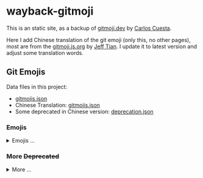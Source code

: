 # wayback-gitmoji

This is an static site, as a backup of [gitmoji.dev](https://gitmoji.dev) by [Carlos Cuesta](https://github.com/carloscuesta).

Here I add Chinese translation of the git emoji (only this, no other pages), most are from the [gitmoji.js.org](https://gitmoji.js.org) by [Jeff Tian](https://github.com/Jeff-Tian). I update it to latest version and adjust some translation words.

## Git Emojis

Data files in this project:

- [gitmojis.json](site/data/gitmojis.json)
- Chinese Translation: [gitmojis.json](site/data/zh/gitmojis.json)
- Some deprecated in Chinese version: [deprecation.json](archive/deprecation.json)

### Emojis

<details>
  <summary>Emojis ...</summary>

|   index | emoji   | code                          | description                                                   | description-zh                                 |
|--------:|:--------|:------------------------------|:--------------------------------------------------------------|:-----------------------------------------------|
|       0 | 🎨      | `:art:`                       | Improve structure / format of the code.                       | 结构改善 / 格式化代码。                        |
|       1 | ⚡️      | `:zap:`                       | Improve performance.                                          | 性能改善。                                     |
|       2 | 🔥      | `:fire:`                      | Remove code or files.                                         | 移除代码或者文件。                             |
|       3 | 🐛      | `:bug:`                       | Fix a bug.                                                    | 修复问题。                                     |
|       4 | 🚑️      | `:ambulance:`                 | Critical hotfix.                                              | 重大热修复。                                   |
|       5 | ✨      | `:sparkles:`                  | Introduce new features.                                       | 引入新的特性。                                 |
|       6 | 📝      | `:memo:`                      | Add or update documentation.                                  | 添加或者更新文档。                             |
|       7 | 🚀      | `:rocket:`                    | Deploy stuff.                                                 | 部署相关。                                     |
|       8 | 💄      | `:lipstick:`                  | Add or update the UI and style files.                         | 添加或者更新界面和样式文件。                   |
|       9 | 🎉      | `:tada:`                      | Begin a project.                                              | 启动新项目。                                   |
|      10 | ✅      | `:white_check_mark:`          | Add, update, or pass tests.                                   | 添加、更新或者通过测试。                       |
|      11 | 🔒️      | `:lock:`                      | Fix security or privacy issues.                               | 修复安全或隐私问题。                           |
|      12 | 🔐      | `:closed_lock_with_key:`      | Add or update secrets.                                        | 添加或者更新密钥。                             |
|      13 | 🔖      | `:bookmark:`                  | Release / Version tags.                                       | 发布 / 版本标签。                              |
|      14 | 🚨      | `:rotating_light:`            | Fix compiler / linter warnings.                               | 消除编译器或者代码检查工具警告。               |
|      15 | 🚧      | `:construction:`              | Work in progress.                                             | 正在进行中。                                   |
|      16 | 💚      | `:green_heart:`               | Fix CI Build.                                                 | 修复持续集成构建。                             |
|      17 | ⬇️       | `:arrow_down:`                | Downgrade dependencies.                                       | 降级依赖。                                     |
|      18 | ⬆️       | `:arrow_up:`                  | Upgrade dependencies.                                         | 升级依赖。                                     |
|      19 | 📌      | `:pushpin:`                   | Pin dependencies to specific versions.                        | 固定依赖在特定的版本。                         |
|      20 | 👷      | `:construction_worker:`       | Add or update CI build system.                                | 添加或者添加持续集成构建系统。                 |
|      21 | 📈      | `:chart_with_upwards_trend:`  | Add or update analytics or track code.                        | 添加或者更新分析或跟踪代码。                   |
|      22 | ♻️       | `:recycle:`                   | Refactor code.                                                | 重构代码。                                     |
|      23 | ➕      | `:heavy_plus_sign:`           | Add a dependency.                                             | 添加一项依赖。                                 |
|      24 | ➖      | `:heavy_minus_sign:`          | Remove a dependency.                                          | 移除一项依赖。                                 |
|      25 | 🔧      | `:wrench:`                    | Add or update configuration files.                            | 添加或者更新配置文件。                         |
|      26 | 🔨      | `:hammer:`                    | Add or update development scripts.                            | 添加或者更新部署脚本。                         |
|      27 | 🌐      | `:globe_with_meridians:`      | Internationalization and localization.                        | 国际化和本地化。                               |
|      28 | ✏️       | `:pencil2:`                   | Fix typos.                                                    | 修正拼写错误。                                 |
|      29 | 💩      | `:poop:`                      | Write bad code that needs to be improved.                     | 编写需要改善的糟糕代码。                       |
|      30 | ⏪️      | `:rewind:`                    | Revert changes.                                               | 回滚变动。                                     |
|      31 | 🔀      | `:twisted_rightwards_arrows:` | Merge branches.                                               | 合并分支。                                     |
|      32 | 📦️      | `:package:`                   | Add or update compiled files or packages.                     | 添加或者更新已编译文件或者包。                 |
|      33 | 👽️      | `:alien:`                     | Update code due to external API changes.                      | 由于外部 API 变动而更新代码。                  |
|      34 | 🚚      | `:truck:`                     | Move or rename resources (e.g.: files, paths, routes).        | 移动或者重命名资源项（例如文件、路径、路由）。 |
|      35 | 📄      | `:page_facing_up:`            | Add or update license.                                        | 添加或者更新许可证。                           |
|      36 | 💥      | `:boom:`                      | Introduce breaking changes.                                   | 引入破坏性的变动。                             |
|      37 | 🍱      | `:bento:`                     | Add or update assets.                                         | 添加或者更新静态资源。                         |
|      38 | ♿️      | `:wheelchair:`                | Improve accessibility.                                        | 改善可访问性。                                 |
|      39 | 💡      | `:bulb:`                      | Add or update comments in source code.                        | 在源代码中添加或者更新注释。                   |
|      40 | 🍻      | `:beers:`                     | Write code drunkenly.                                         | 醉酒般编写代码。                               |
|      41 | 💬      | `:speech_balloon:`            | Add or update text and literals.                              | 添加或者更新文本和字面量。                     |
|      42 | 🗃️       | `:card_file_box:`             | Perform database related changes.                             | 执行数据库相关的变动。                         |
|      43 | 🔊      | `:loud_sound:`                | Add or update logs.                                           | 添加或者更新日志。                             |
|      44 | 🔇      | `:mute:`                      | Remove logs.                                                  | 移除日志。                                     |
|      45 | 👥      | `:busts_in_silhouette:`       | Add or update contributor(s).                                 | 添加或者更新贡献者（们）。                     |
|      46 | 🚸      | `:children_crossing:`         | Improve user experience / usability.                          | 改善用户体验 / 可用性。                        |
|      47 | 🏗️       | `:building_construction:`     | Make architectural changes.                                   | 进行架构变动。                                 |
|      48 | 📱      | `:iphone:`                    | Work on responsive design.                                    | 进行响应式设计工作。                           |
|      49 | 🤡      | `:clown_face:`                | Mock things.                                                  | 模拟相关。                                     |
|      50 | 🥚      | `:egg:`                       | Add or update an easter egg.                                  | 添加或者更新一个彩蛋。                         |
|      51 | 🙈      | `:see_no_evil:`               | Add or update a .gitignore file.                              | 添加或者更新 .gitignore 文件。                 |
|      52 | 📸      | `:camera_flash:`              | Add or update snapshots.                                      | 添加或者更新快照。                             |
|      53 | ⚗️       | `:alembic:`                   | Perform experiments.                                          | 执行试验。                                     |
|      54 | 🔍️      | `:mag:`                       | Improve SEO.                                                  | 改善搜索引擎优化。                             |
|      55 | 🏷️       | `:label:`                     | Add or update types.                                          | 添加或者更新类型。                             |
|      56 | 🌱      | `:seedling:`                  | Add or update seed files.                                     | 添加或者更新种子文件。                         |
|      57 | 🚩      | `:triangular_flag_on_post:`   | Add, update, or remove feature flags.                         | 添加、更新或者移除特性标记。                   |
|      58 | 🥅      | `:goal_net:`                  | Catch errors.                                                 | 捕获错误。                                     |
|      59 | 💫      | `:dizzy:`                     | Add or update animations and transitions.                     | 添加或者更新动画和过渡效果。                   |
|      60 | 🗑️       | `:wastebasket:`               | Deprecate code that needs to be cleaned up.                   | 废弃需要清理的代码。                           |
|      61 | 🛂      | `:passport_control:`          | Work on code related to authorization, roles and permissions. | 处理与授权、角色和权限相关的代码。             |
|      62 | 🩹      | `:adhesive_bandage:`          | Simple fix for a non-critical issue.                          | 对非关键问题的简单修复。                       |
|      63 | 🧐      | `:monocle_face:`              | Data exploration/inspection.                                  | 数据探索 / 检查。                              |
|      64 | ⚰️       | `:coffin:`                    | Remove dead code.                                             | 移除死代码。                                   |
|      65 | 🧪      | `:test_tube:`                 | Add a failing test.                                           | 添加一个失败的测试。                           |
|      66 | 👔      | `:necktie:`                   | Add or update business logic.                                 | 添加或更新业务逻辑。                           |
|      67 | 🩺      | `:stethoscope:`               | Add or update healthcheck.                                    | 添加或更新健康检查。                           |
|      68 | 🧱      | `:bricks:`                    | Infrastructure related changes.                               | 基础设施相关的变动。                           |
|      69 | 🧑‍💻    | `:technologist:`              | Improve developer experience.                                 | 改善开发者体验。                               |
|      70 | 💸      | `:money_with_wings:`          | Add sponsorships or money related infrastructure.             | 添加赞助或与金钱相关的基础设施。               |
|      71 | 🧵      | `:thread:`                    | Add or update code related to multithreading or concurrency.  | 添加或者更新与多线程或并发相关的代码。         |
|      72 | 🦺      | `:safety_vest:`               | Add or update code related to validation.                     | 添加或者更新与验证相关的代码。                 |

</details>

### More ~~Deprecated~~

<details>
  <summary>More ...</summary>

|   index | emoji   | code                | description-zh                |
|--------:|:--------|:--------------------|:------------------------------|
|       0 | 🍎      | `:apple:`           | 修复在苹果系统上的问题。      |
|       1 | 🐧      | `:penguin:`         | 修复在 Linux 系统上的问题。   |
|       2 | 🏁      | `:checkered_flag:`  | 修复在 Windows 系统上的问题。 |
|       3 | 🤖      | `:robot:`           | 修复在安卓系统上的问题。      |
|       4 | 🍏      | `:green_apple:`     | 修复在 iOS 系统上的问题。     |
|       5 | 🐳      | `:whale:`           | Docker 容器相关。             |
|       6 | 👌      | `:ok_hand:`         | 代码审核后更新代码。          |
|       7 | ☸️       | `:wheel_of_dharma:` | Kubernetes 相关的工作。       |

</details>
